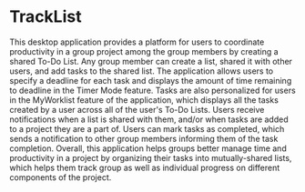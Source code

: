 # TrackList
This desktop application provides a platform for users to coordinate productivity in a group project among the group members by creating a shared To-Do List. Any group member can create a list, shared it with other users, and add tasks to the shared list. The application allows users to specify a deadline for each task and displays the amount of time remaining to deadline in the Timer Mode feature. Tasks are also personalized for users in the MyWorklist feature of the application, which displays all the tasks created by a user across all of the user's To-Do Lists. Users receive notifications when a list is shared with them, and/or when tasks are added to a project they are a part of. Users can mark tasks as completed, which sends a notification to other group members informing them of the task completion. Overall, this application helps groups better manage time and productivity in a project by organizing their tasks into mutually-shared lists, which helps them track group as well as individual progress on different components of the project.
